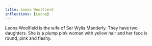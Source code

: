 ```yaml
---
title: Leona Woolfield
inflections: [Leona]
---
```


Leona Woolfield is the wife of Ser Wylis Manderly. They have two daughters. She is a plump pink woman with yellow hair and her face is round, pink and fleshy. 


